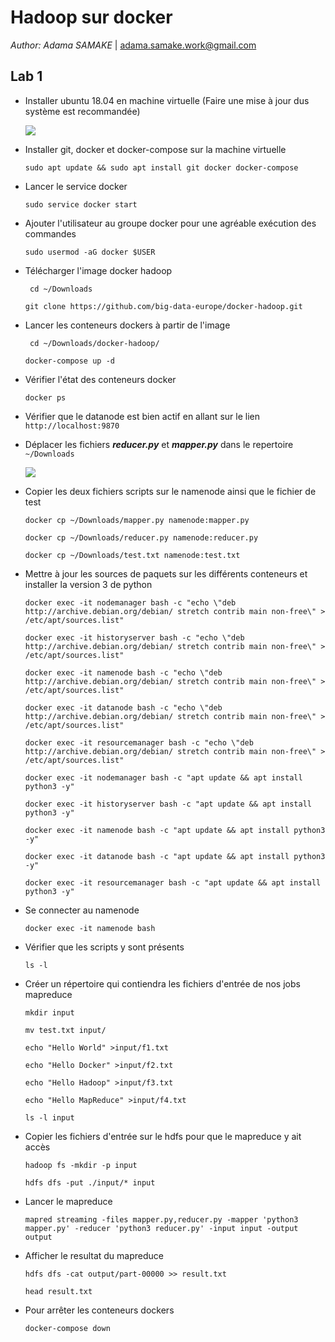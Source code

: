 # Hadoop sur docker

*Author: Adama SAMAKE* | adama.samake.work@gmail.com

## Lab 1

- Installer ubuntu 18.04 en machine virtuelle (Faire une mise à jour dus système est recommandée)

  ![](img/vm#1.png)

- Installer git, docker et docker-compose sur la machine virtuelle

  `sudo apt update && sudo apt install git docker docker-compose`

- Lancer le service docker

  `sudo service docker start`

- Ajouter l'utilisateur au groupe docker pour une agréable exécution des commandes

  `sudo usermod -aG docker $USER`

- Télécharger l'image docker hadoop

  ` cd ~/Downloads`

  `git clone https://github.com/big-data-europe/docker-hadoop.git`

- Lancer les conteneurs dockers à partir de l'image

  ` cd ~/Downloads/docker-hadoop/`

  `docker-compose up -d`

- Vérifier l'état des conteneurs docker

  `docker ps`

- Vérifier que le datanode est bien actif en allant sur le lien `http://localhost:9870`

- Déplacer les fichiers ***reducer.py*** et ***mapper.py*** dans le repertoire `~/Downloads`

  ![](img/vm#2.png)

- Copier les deux fichiers scripts sur le namenode ainsi que le fichier de test

  `docker cp ~/Downloads/mapper.py namenode:mapper.py`

  `docker cp ~/Downloads/reducer.py namenode:reducer.py`

  `docker cp ~/Downloads/test.txt namenode:test.txt`

- Mettre à jour les sources de paquets sur les différents conteneurs et installer la version 3 de python

  `docker exec -it nodemanager bash -c "echo \"deb http://archive.debian.org/debian/ stretch contrib main non-free\" > /etc/apt/sources.list"`

  `docker exec -it historyserver bash -c "echo \"deb http://archive.debian.org/debian/ stretch contrib main non-free\" > /etc/apt/sources.list"`

  `docker exec -it namenode bash -c "echo \"deb http://archive.debian.org/debian/ stretch contrib main non-free\" > /etc/apt/sources.list"`

  `docker exec -it datanode bash -c "echo \"deb http://archive.debian.org/debian/ stretch contrib main non-free\" > /etc/apt/sources.list"`

  `docker exec -it resourcemanager bash -c "echo \"deb http://archive.debian.org/debian/ stretch contrib main non-free\" > /etc/apt/sources.list"`

  `docker exec -it nodemanager bash -c "apt update && apt install python3 -y"`

  `docker exec -it historyserver bash -c "apt update && apt install python3 -y"`

  `docker exec -it namenode bash -c "apt update && apt install python3 -y"`

  `docker exec -it datanode bash -c "apt update && apt install python3 -y"`

  `docker exec -it resourcemanager bash -c "apt update && apt install python3 -y"`

- Se connecter au namenode

  `docker exec -it namenode bash`

- Vérifier que les scripts y sont présents

  `ls -l`

- Créer un répertoire qui contiendra les fichiers d'entrée de nos jobs mapreduce

  `mkdir input`

  `mv test.txt input/`

  `echo "Hello World" >input/f1.txt`

  `echo "Hello Docker" >input/f2.txt`

  `echo "Hello Hadoop" >input/f3.txt`

  `echo "Hello MapReduce" >input/f4.txt`

  `ls -l input`

- Copier les fichiers d'entrée sur le hdfs pour que le mapreduce y ait accès

  `hadoop fs -mkdir -p input`

  `hdfs dfs -put ./input/* input`

- Lancer le mapreduce

  `mapred streaming -files mapper.py,reducer.py -mapper 'python3 mapper.py' -reducer 'python3 reducer.py' -input input -output output`

- Afficher le resultat du mapreduce

  `hdfs dfs -cat output/part-00000 >> result.txt`

  `head result.txt`

- Pour arrêter les conteneurs dockers

  `docker-compose down`